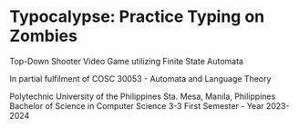 # Typocalypse: Practice Typing on Zombies 
Top-Down Shooter Video Game utilizing Finite State Automata

In partial fulfilment of COSC 30053 - Automata and Language Theory

Polytechnic University of the Philippines
Sta. Mesa, Manila, Philippines
Bachelor of Science in Computer Science 3-3 
First Semester - Year 2023-2024

